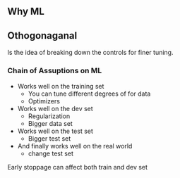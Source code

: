 ## Why ML

## Othogonaganal
Is the idea of breaking down the controls for finer tuning. 

### Chain of Assuptions on ML
- Works well on the training set
    - You can tune different degrees of for data
    - Optimizers
- Works well on the dev set
    - Regularization 
    - Bigger data set
- Works well on the test set
    - Bigger test set
- And finally works well on the real world
    - change test set

Early stoppage can affect both train and dev set



